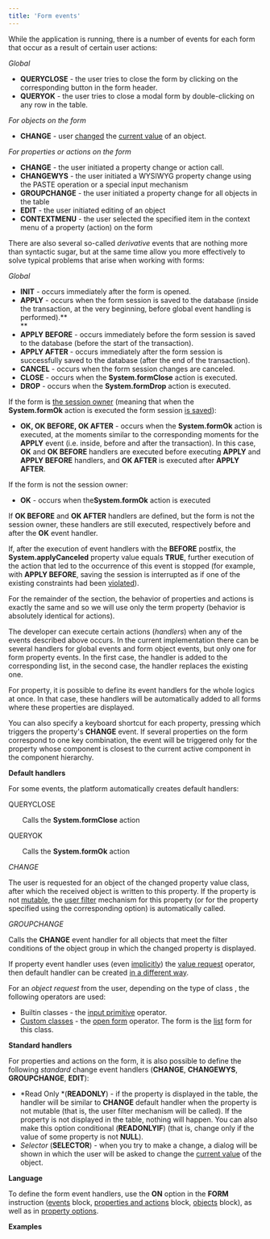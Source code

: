 ```yaml
---
title: 'Form events'
---
```


While the application is running, there is a number of events for each form that occur as a result of certain user actions:

*Global*

-   **QUERYCLOSE** - the user tries to close the form by clicking on the corresponding button in the form header.
-   **QUERYOK** - the user tries to close a modal form by double-clicking on any row in the table.

*For objects on the form*

-   **CHANGE** - user [changed](Interactive-view_1573071.html#Interactiveview-objects) the [current value](Form-structure_1573069.html#Formstructure-currentObject) of an object.

*For properties or actions on the form*

-   **CHANGE** - the user initiated a property change or action call.
-   **CHANGEWYS** - the user initiated a WYSIWYG property change using the PASTE operation or a special input mechanism 
-   **GROUPCHANGE** - the user initiated a property change for all objects in the table
-   **EDIT** - the user initiated editing of an object
-   **CONTEXTMENU** - the user selected the specified item in the context menu of a property (action) on the form

There are also several so-called *derivative* events that are nothing more than syntactic sugar, but at the same time allow you more effectively to solve typical problems that arise when working with forms:

*Global*

-   **INIT** - occurs immediately after the form is opened.
-   **APPLY** - occurs when the form session is saved to the database (inside the transaction, at the very beginning, before global event handling is performed).**  
    **
-   **APPLY BEFORE** - occurs immediately before the form session is saved to the database (before the start of the transaction).
-   **APPLY AFTER** - occurs immediately after the form session is successfully saved to the database (after the end of the transaction).
-   **CANCEL** - occurs when the form session changes are canceled.
-   **CLOSE** - occurs when the **System.formClose** action is executed.
-   **DROP** - occurs when the **System.formDrop** action is executed.

If the form is [the session owner](Interactive-view_1573071.html#Interactiveview-owner) (meaning that when the **System.formOk** action is executed the form session [is saved](Apply_changes_APPLY_.md)):

-   **OK, OK BEFORE, OK AFTER** - occurs when the **System.formOk** action is executed, at the moments similar to the corresponding moments for the **APPLY** event (i.e. inside, before and after the transaction). In this case, **OK** and **OK BEFORE** handlers are executed before executing **APPLY** and **APPLY BEFORE** handlers, and **OK AFTER** is executed after **APPLY AFTER**.

If the form is not the session owner:

-   **OK** - occurs when the**System.formOk** action is executed

If **OK BEFORE** and **OK AFTER** handlers are defined, but the form is not the session owner, these handlers are still executed, respectively before and after the **OK** event handler.

If, after the execution of event handlers with the **BEFORE** postfix, the **System.applyCanceled** property value equals **TRUE**, further execution of the action that led to the occurrence of this event is stopped (for example, with **APPLY BEFORE**, saving the session is interrupted as if one of the existing constraints had been [violated](Constraints.md)).

For the remainder of the section, the behavior of properties and actions is exactly the same and so we will use only the term property (behavior is absolutely identical for actions).

The developer can execute certain actions (*handlers*) when any of the events described above occurs. In the current implementation there can be several handlers for global events and form object events, but only one for form property events. In the first case, the handler is added to the corresponding list, in the second case, the handler replaces the existing one.

For property, it is possible to define its event handlers for the whole logics at once. In that case, these handlers will be automatically added to all forms where these properties are displayed.

You can also specify a keyboard shortcut for each property, pressing which triggers the property's **CHANGE** event. If several properties on the form correspond to one key combination, the event will be triggered only for the property whose component is closest to the current active component in the component hierarchy.

**Default handlers**

For some events, the platform automatically creates default handlers:

QUERYCLOSE

       Calls the **System.formClose** action

QUERYOK

       Calls the **System.formOk** action

*CHANGE*

The user is requested for an object of the changed property value class, after which the received object is written to this property. If the property is not [mutable](5472305.html#Propertychange(CHANGE)-changeable), the [user filter](Interactive-view_1573071.html#Interactiveview-userfilters) mechanism for this property (or for the property specified using the corresponding option) is automatically called.

*GROUPCHANGE*

Calls the **CHANGE** event handler for all objects that meet the filter conditions of the object group in which the changed property is displayed. 

If property event handler uses (even [implicitly](5832722.html#Valuerequest(REQUEST)-implicit)) the [value request](Value_request_REQUEST_.md) operator, then default handler can be created [in a different way](5832722.html#Valuerequest(REQUEST)-defaultChange).

For an *object request* from the user, depending on the type of class , the following operators are used:

-   Builtin classes - the [input primitive](Primitive_input_INPUT_.md) operator.
-   [Custom classes](User_classes.md) - the [open form](In_an_interactive_view_SHOW_DIALOG_.md) operator. The form is the [list](Interactive-view_1573071.html#Interactiveview-edtClass) form for this class. 

**Standard handlers**

For properties and actions on the form, it is also possible to define the following *standard* change event handlers (**CHANGE**, **CHANGEWYS**, **GROUPCHANGE**, **EDIT**): 

-   *Read Only *(**READONLY**) - if the property is displayed in the table, the handler will be similar to **CHANGE** default handler when the property is not mutable (that is, the user filter mechanism will be called). If the property is not displayed in the table, nothing will happen. You can also make this option conditional (**READONLYIF**) (that is, change only if the value of some property is not **NULL**).
-   *Selector* (**SELECTOR**) - when you try to make a change, a dialog will be shown in which the user will be asked to change the [current value](Form-structure_1573069.html#Formstructure-currentObject) of the object.

**Language**

To define the form event handlers, use the **ON** option in the **FORM** instruction ([events](Event_block.md) block, [properties and actions](Properties_and_actions_block.md) block, [objects](Object-blocks_3866658.html#Objectblocks-objects) block), as well as in [property options](Property_options.md). 

**Examples**


  
